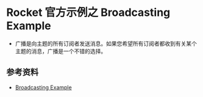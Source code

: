 # Rocket 官方示例之 Broadcasting Example

- 广播是向主题的所有订阅者发送消息。如果您希望所有订阅者都收到有关某个主题的消息，广播是一个不错的选择。

## 参考资料

- [Broadcasting Example](https://rocketmq.apache.org/docs/broadcast-example/)
